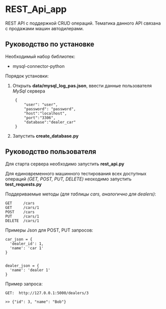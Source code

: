 # REST_Api_app

REST API с поддержкой CRUD операций.
Тематика данного API связана с продажами машин автодилерами.

## Руководство по установке

Необходимый набор библиотек:
- mysql-connector-python

Порядок установки:
1. Открыть **data/mysql_log_pas.json**, ввести данные пользователя *MySql* сервера

		{
			"user": "user",
			"password": "password",
			"host":"localhost",
			"port":"3306",
			"database":"dealer_car"
		}
	
2. Запустить **create_database.py**


## Руководство пользователя

Для старта сервера необходимо запустить **rest_api.py**

Для единовременного машинного тестирования всех доступных операций *(GET, POST, PUT, DELETE)* неоходимо запустить **test_requests.py**
	
Поддериваемые методы *(для таблицы cars, аналогично для dealers)*:

	GET     /cars
	GET     /cars/1
	POST    /cars
	PUT     /cars/1
	DELETE  /cars/1

Примеры Json для POST, PUT запросов:

    car_json = {
      'dealer_id': 1,
      'name': 'car 1'
    }


    dealer_json = {
      'name': 'dealer 1'
    }
	
Пример запроса:

    GET:  http://127.0.0.1:5000/dealers/3
    
    >> {"id": 3, "name": "Bob"}

